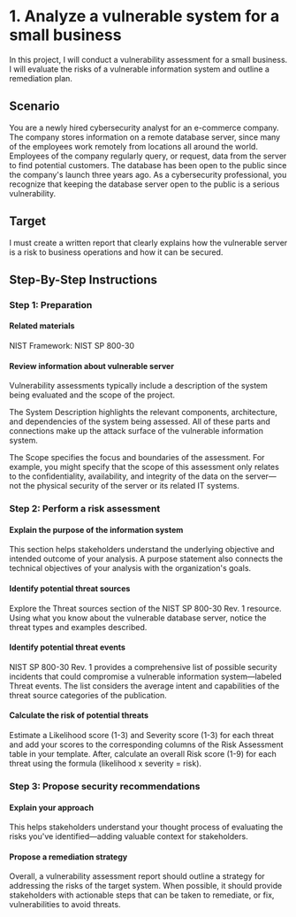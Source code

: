 # 1. Analyze a vulnerable system for a small business
In this project, I will conduct a vulnerability assessment for a small business. I will evaluate the risks of a vulnerable information system and outline a remediation plan.

## Scenario

You are a newly hired cybersecurity analyst for an e-commerce company. The company stores information on a remote database server, since many of the employees work remotely from locations all around the world. Employees of the company regularly query, or request, data from the server to find potential customers. The database has been open to the public since the company's launch three years ago. As a cybersecurity professional, you recognize that keeping the database server open to the public is a serious vulnerability.

## Target

I must create a written report that clearly explains how the vulnerable server is a risk to business operations and how it can be secured.

## Step-By-Step Instructions

### Step 1: Preparation

#### Related materials

NIST Framework: NIST SP 800-30

#### Review information about vulnerable server

Vulnerability assessments typically include a description of the system being evaluated and the scope of the project.

The System Description highlights the relevant components, architecture, and dependencies of the system being assessed. All of these parts and connections make up the attack surface of the vulnerable information system.

The Scope specifies the focus and boundaries of the assessment. For example, you might specify that the scope of this assessment only relates to the confidentiality, availability, and integrity of the data on the server—not the physical security of the server or its related IT systems.

### Step 2: Perform a risk assessment

#### Explain the purpose of the information system

This section helps stakeholders understand the underlying objective and intended outcome of your analysis. A purpose statement also connects the technical objectives of your analysis with the organization's goals.

#### Identify potential threat sources

Explore the Threat sources section of the NIST SP 800-30 Rev. 1 resource. Using what you know about the vulnerable database server, notice the threat types and examples described.

#### Identify potential threat events

NIST SP 800-30 Rev. 1 provides a comprehensive list of possible security incidents that could compromise a vulnerable information system—labeled Threat events. The list considers the average intent and capabilities of the threat source categories of the publication.

#### Calculate the risk of potential threats

Estimate a Likelihood score (1-3) and Severity score (1-3) for each threat and add your scores to the corresponding columns of the Risk Assessment table in your template. After, calculate an overall Risk score (1-9) for each threat using the formula (likelihood x severity = risk).

### Step 3: Propose security recommendations

#### Explain your approach

This helps stakeholders understand your thought process of evaluating the risks you've identified—adding valuable context for stakeholders.

#### Propose a remediation strategy

Overall, a vulnerability assessment report should outline a strategy for addressing the risks of the target system. When possible, it should provide stakeholders with actionable steps that can be taken to remediate, or fix, vulnerabilities to avoid threats.
